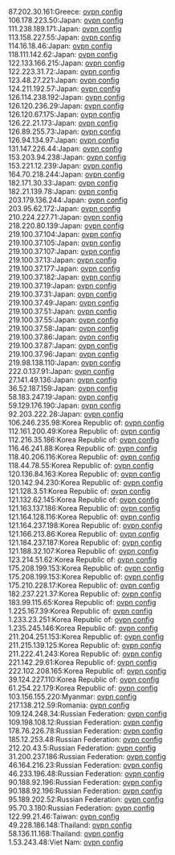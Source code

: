 87.202.30.161:Greece: [ovpn config](vpn/87_202_30_161.ovpn)  
106.178.223.50:Japan: [ovpn config](vpn/106_178_223_50.ovpn)  
111.238.189.171:Japan: [ovpn config](vpn/111_238_189_171.ovpn)  
113.158.227.55:Japan: [ovpn config](vpn/113_158_227_55.ovpn)  
114.16.18.46:Japan: [ovpn config](vpn/114_16_18_46.ovpn)  
118.111.142.62:Japan: [ovpn config](vpn/118_111_142_62.ovpn)  
122.133.166.215:Japan: [ovpn config](vpn/122_133_166_215.ovpn)  
122.223.31.72:Japan: [ovpn config](vpn/122_223_31_72.ovpn)  
123.48.27.221:Japan: [ovpn config](vpn/123_48_27_221.ovpn)  
124.211.192.57:Japan: [ovpn config](vpn/124_211_192_57.ovpn)  
126.114.238.192:Japan: [ovpn config](vpn/126_114_238_192.ovpn)  
126.120.236.29:Japan: [ovpn config](vpn/126_120_236_29.ovpn)  
126.120.67.175:Japan: [ovpn config](vpn/126_120_67_175.ovpn)  
126.22.21.173:Japan: [ovpn config](vpn/126_22_21_173.ovpn)  
126.89.255.73:Japan: [ovpn config](vpn/126_89_255_73.ovpn)  
126.94.134.97:Japan: [ovpn config](vpn/126_94_134_97.ovpn)  
131.147.226.44:Japan: [ovpn config](vpn/131_147_226_44.ovpn)  
153.203.94.238:Japan: [ovpn config](vpn/153_203_94_238.ovpn)  
153.221.12.239:Japan: [ovpn config](vpn/153_221_12_239.ovpn)  
164.70.218.244:Japan: [ovpn config](vpn/164_70_218_244.ovpn)  
182.171.30.33:Japan: [ovpn config](vpn/182_171_30_33.ovpn)  
182.21.139.78:Japan: [ovpn config](vpn/182_21_139_78.ovpn)  
203.179.136.244:Japan: [ovpn config](vpn/203_179_136_244.ovpn)  
203.95.62.172:Japan: [ovpn config](vpn/203_95_62_172.ovpn)  
210.224.227.71:Japan: [ovpn config](vpn/210_224_227_71.ovpn)  
218.220.80.139:Japan: [ovpn config](vpn/218_220_80_139.ovpn)  
219.100.37.104:Japan: [ovpn config](vpn/219_100_37_104.ovpn)  
219.100.37.105:Japan: [ovpn config](vpn/219_100_37_105.ovpn)  
219.100.37.107:Japan: [ovpn config](vpn/219_100_37_107.ovpn)  
219.100.37.13:Japan: [ovpn config](vpn/219_100_37_13.ovpn)  
219.100.37.177:Japan: [ovpn config](vpn/219_100_37_177.ovpn)  
219.100.37.182:Japan: [ovpn config](vpn/219_100_37_182.ovpn)  
219.100.37.19:Japan: [ovpn config](vpn/219_100_37_19.ovpn)  
219.100.37.31:Japan: [ovpn config](vpn/219_100_37_31.ovpn)  
219.100.37.49:Japan: [ovpn config](vpn/219_100_37_49.ovpn)  
219.100.37.51:Japan: [ovpn config](vpn/219_100_37_51.ovpn)  
219.100.37.55:Japan: [ovpn config](vpn/219_100_37_55.ovpn)  
219.100.37.58:Japan: [ovpn config](vpn/219_100_37_58.ovpn)  
219.100.37.86:Japan: [ovpn config](vpn/219_100_37_86.ovpn)  
219.100.37.87:Japan: [ovpn config](vpn/219_100_37_87.ovpn)  
219.100.37.96:Japan: [ovpn config](vpn/219_100_37_96.ovpn)  
219.98.138.110:Japan: [ovpn config](vpn/219_98_138_110.ovpn)  
222.0.137.91:Japan: [ovpn config](vpn/222_0_137_91.ovpn)  
27.141.49.136:Japan: [ovpn config](vpn/27_141_49_136.ovpn)  
36.52.187.159:Japan: [ovpn config](vpn/36_52_187_159.ovpn)  
58.183.247.19:Japan: [ovpn config](vpn/58_183_247_19.ovpn)  
59.129.176.190:Japan: [ovpn config](vpn/59_129_176_190.ovpn)  
92.203.222.28:Japan: [ovpn config](vpn/92_203_222_28.ovpn)  
106.246.235.98:Korea Republic of: [ovpn config](vpn/106_246_235_98.ovpn)  
112.161.200.49:Korea Republic of: [ovpn config](vpn/112_161_200_49.ovpn)  
112.216.35.186:Korea Republic of: [ovpn config](vpn/112_216_35_186.ovpn)  
116.46.241.88:Korea Republic of: [ovpn config](vpn/116_46_241_88.ovpn)  
118.40.206.116:Korea Republic of: [ovpn config](vpn/118_40_206_116.ovpn)  
118.44.78.55:Korea Republic of: [ovpn config](vpn/118_44_78_55.ovpn)  
120.136.84.163:Korea Republic of: [ovpn config](vpn/120_136_84_163.ovpn)  
120.142.94.230:Korea Republic of: [ovpn config](vpn/120_142_94_230.ovpn)  
121.128.3.51:Korea Republic of: [ovpn config](vpn/121_128_3_51.ovpn)  
121.132.62.145:Korea Republic of: [ovpn config](vpn/121_132_62_145.ovpn)  
121.163.137.186:Korea Republic of: [ovpn config](vpn/121_163_137_186.ovpn)  
121.164.128.116:Korea Republic of: [ovpn config](vpn/121_164_128_116.ovpn)  
121.164.237.198:Korea Republic of: [ovpn config](vpn/121_164_237_198.ovpn)  
121.166.213.86:Korea Republic of: [ovpn config](vpn/121_166_213_86.ovpn)  
121.184.237.187:Korea Republic of: [ovpn config](vpn/121_184_237_187.ovpn)  
121.188.32.107:Korea Republic of: [ovpn config](vpn/121_188_32_107.ovpn)  
123.214.51.62:Korea Republic of: [ovpn config](vpn/123_214_51_62.ovpn)  
175.208.199.153:Korea Republic of: [ovpn config](vpn/175_208_199_153.ovpn)  
175.208.199.153:Korea Republic of: [ovpn config](vpn/175_208_199_153.ovpn)  
175.210.228.17:Korea Republic of: [ovpn config](vpn/175_210_228_17.ovpn)  
182.237.221.37:Korea Republic of: [ovpn config](vpn/182_237_221_37.ovpn)  
183.99.115.65:Korea Republic of: [ovpn config](vpn/183_99_115_65.ovpn)  
1.225.167.39:Korea Republic of: [ovpn config](vpn/1_225_167_39.ovpn)  
1.233.23.251:Korea Republic of: [ovpn config](vpn/1_233_23_251.ovpn)  
1.235.245.146:Korea Republic of: [ovpn config](vpn/1_235_245_146.ovpn)  
211.204.251.153:Korea Republic of: [ovpn config](vpn/211_204_251_153.ovpn)  
211.215.139.125:Korea Republic of: [ovpn config](vpn/211_215_139_125.ovpn)  
211.222.41.243:Korea Republic of: [ovpn config](vpn/211_222_41_243.ovpn)  
221.142.29.61:Korea Republic of: [ovpn config](vpn/221_142_29_61.ovpn)  
222.102.208.165:Korea Republic of: [ovpn config](vpn/222_102_208_165.ovpn)  
39.124.227.110:Korea Republic of: [ovpn config](vpn/39_124_227_110.ovpn)  
61.254.22.179:Korea Republic of: [ovpn config](vpn/61_254_22_179.ovpn)  
103.156.155.220:Myanmar: [ovpn config](vpn/103_156_155_220.ovpn)  
217.138.212.59:Romania: [ovpn config](vpn/217_138_212_59.ovpn)  
109.124.248.34:Russian Federation: [ovpn config](vpn/109_124_248_34.ovpn)  
109.198.108.12:Russian Federation: [ovpn config](vpn/109_198_108_12.ovpn)  
178.76.226.78:Russian Federation: [ovpn config](vpn/178_76_226_78.ovpn)  
185.12.253.48:Russian Federation: [ovpn config](vpn/185_12_253_48.ovpn)  
212.20.43.5:Russian Federation: [ovpn config](vpn/212_20_43_5.ovpn)  
31.200.237.186:Russian Federation: [ovpn config](vpn/31_200_237_186.ovpn)  
46.164.216.23:Russian Federation: [ovpn config](vpn/46_164_216_23.ovpn)  
46.233.196.48:Russian Federation: [ovpn config](vpn/46_233_196_48.ovpn)  
90.188.92.196:Russian Federation: [ovpn config](vpn/90_188_92_196.ovpn)  
90.188.92.196:Russian Federation: [ovpn config](vpn/90_188_92_196.ovpn)  
95.189.202.52:Russian Federation: [ovpn config](vpn/95_189_202_52.ovpn)  
95.70.3.180:Russian Federation: [ovpn config](vpn/95_70_3_180.ovpn)  
122.99.21.46:Taiwan: [ovpn config](vpn/122_99_21_46.ovpn)  
49.228.186.148:Thailand: [ovpn config](vpn/49_228_186_148.ovpn)  
58.136.11.168:Thailand: [ovpn config](vpn/58_136_11_168.ovpn)  
1.53.243.48:Viet Nam: [ovpn config](vpn/1_53_243_48.ovpn)  
